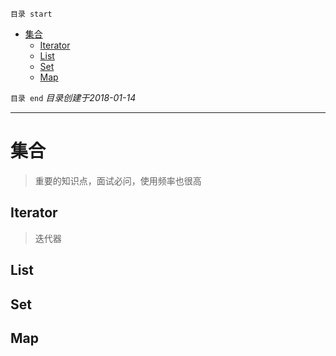 `目录 start`
 
- [集合](#集合)
    - [Iterator](#iterator)
    - [List](#list)
    - [Set](#set)
    - [Map](#map)

`目录 end` *目录创建于2018-01-14*
****************************************
# 集合
> 重要的知识点，面试必问，使用频率也很高

## Iterator
> 迭代器

## List
## Set
## Map